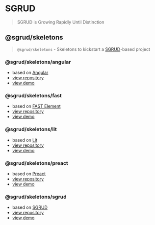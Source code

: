 # SGRUD
> SGRUD is Growing Rapidly Until Distinction

## @sgrud/skeletons
> `@sgrud/skeletons` - Skeletons to kickstart a
> [SGRUD](https://sgrud.github.io)-based project

### @sgrud/skeletons/angular
- based on [Angular](https://angular.io)
- [view repository](https://github.com/sgrud/skeletons/blob/main/angular)
- [view demo](https://sgrud.github.io/skeletons/angular)

### @sgrud/skeletons/fast
- based on [FAST Element](https://www.fast.design)
- [view repository](https://github.com/sgrud/skeletons/blob/main/fast)
- [view demo](https://sgrud.github.io/skeletons/fast)

### @sgrud/skeletons/lit
- based on [Lit](https://lit.dev)
- [view repository](https://github.com/sgrud/skeletons/blob/main/lit)
- [view demo](https://sgrud.github.io/skeletons/lit)

### @sgrud/skeletons/preact
- based on [Preact](https://preactjs.com)
- [view repository](https://github.com/sgrud/skeletons/blob/main/preact)
- [view demo](https://sgrud.github.io/skeletons/preact)

### @sgrud/skeletons/sgrud
- based on [SGRUD](https://sgrud.github.io/client)
- [view repository](https://github.com/sgrud/skeletons/blob/main/sgrud)
- [view demo](https://sgrud.github.io/skeletons/sgrud)
